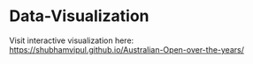 # Data-Visualization

Visit interactive visualization here:
https://shubhamvipul.github.io/Australian-Open-over-the-years/
